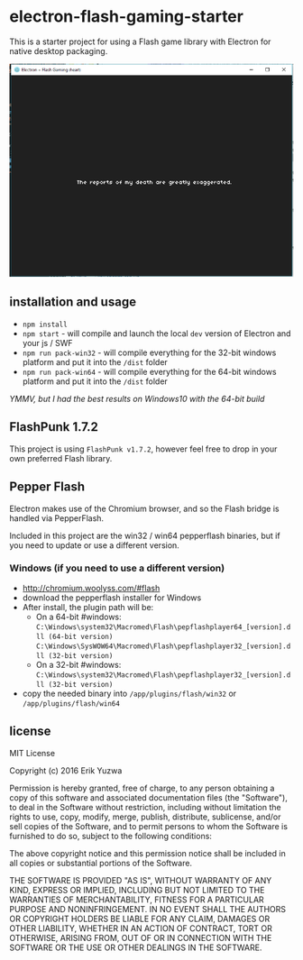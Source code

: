 # electron-flash-gaming-starter

This is a starter project for using a Flash game library with Electron for native desktop packaging.

![Alt text](/screenshot.png?raw=true "starter screenshot")

## installation and usage

* `npm install`
* `npm start` - will compile and launch the local `dev` version of Electron and your js / SWF
* `npm run pack-win32` - will compile everything for the 32-bit windows platform and put it into the `/dist` folder
* `npm run pack-win64` - will compile everything for the 64-bit windows platform and put it into the `/dist` folder

*YMMV, but I had the best results on Windows10 with the 64-bit build*

## FlashPunk 1.7.2

This project is using `FlashPunk v1.7.2`, however feel free to drop in your own preferred Flash library.

## Pepper Flash

Electron makes use of the Chromium browser, and so the Flash bridge is handled via PepperFlash.

Included in this project are the win32 / win64 pepperflash binaries, but if you need to update or 
use a different version.

### Windows (if you need to use a different version)

* http://chromium.woolyss.com/#flash
* download the pepperflash installer for Windows
* After install, the plugin path will be:
  - On a 64-bit #windows:
    `C:\Windows\system32\Macromed\Flash\pepflashplayer64_[version].dll (64-bit version)`
    `C:\Windows\SysWOW64\Macromed\Flash\pepflashplayer32_[version].dll (32-bit version)`
  - On a 32-bit #windows:
    `C:\Windows\system32\Macromed\Flash\pepflashplayer32_[version].dll (32-bit version)`
* copy the needed binary into `/app/plugins/flash/win32` or `/app/plugins/flash/win64`

## license

MIT License

Copyright (c) 2016 Erik Yuzwa

Permission is hereby granted, free of charge, to any person obtaining a copy
of this software and associated documentation files (the "Software"), to deal
in the Software without restriction, including without limitation the rights
to use, copy, modify, merge, publish, distribute, sublicense, and/or sell
copies of the Software, and to permit persons to whom the Software is
furnished to do so, subject to the following conditions:

The above copyright notice and this permission notice shall be included in all
copies or substantial portions of the Software.

THE SOFTWARE IS PROVIDED "AS IS", WITHOUT WARRANTY OF ANY KIND, EXPRESS OR
IMPLIED, INCLUDING BUT NOT LIMITED TO THE WARRANTIES OF MERCHANTABILITY,
FITNESS FOR A PARTICULAR PURPOSE AND NONINFRINGEMENT. IN NO EVENT SHALL THE
AUTHORS OR COPYRIGHT HOLDERS BE LIABLE FOR ANY CLAIM, DAMAGES OR OTHER
LIABILITY, WHETHER IN AN ACTION OF CONTRACT, TORT OR OTHERWISE, ARISING FROM,
OUT OF OR IN CONNECTION WITH THE SOFTWARE OR THE USE OR OTHER DEALINGS IN THE
SOFTWARE.


